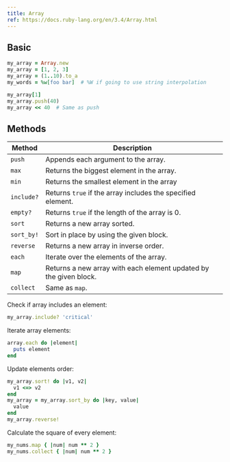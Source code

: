 ```yaml
---
title: Array
ref: https://docs.ruby-lang.org/en/3.4/Array.html
---
```


## Basic

```ruby
my_array = Array.new
my_array = [1, 2, 3]
my_array = (1..10).to_a
my_words = %w[foo bar]  # %W if going to use string interpolation

my_array[1]
my_array.push(40)
my_array << 40  # Same as push
```

## Methods

| Method     | Description                                                       |
| ---------- | ----------------------------------------------------------------- |
| `push`     | Appends each argument to the array.                               |
| `max`      | Returns the biggest element in the array.                         |
| `min`      | Returns the smallest element in the array                         |
| `include?` | Returns `true` if the array includes the specified element.       |
| `empty?`   | Returns `true` if the length of the array is 0.                   |
| `sort`     | Returns a new array sorted.                                       |
| `sort_by!` | Sort in place by using the given block.                           |
| `reverse`  | Returns a new array in inverse order.                             |
| `each`     | Iterate over the elements of the array.                           |
| `map`      | Returns a new array with each element updated by the given block. |
| `collect`  | Same as `map`.                                                    |

Check if array includes an element:

```ruby
my_array.include? 'critical'
```

Iterate array elements:

```ruby
array.each do |element|
  puts element
end
```

Update elements order:

```ruby
my_array.sort! do |v1, v2|
  v1 <=> v2
end
my_array = my_array.sort_by do |key, value|
  value
end
my_array.reverse!
```

Calculate the square of every element:

```ruby
my_nums.map { |num| num ** 2 }
my_nums.collect { |num| num ** 2 }
```
